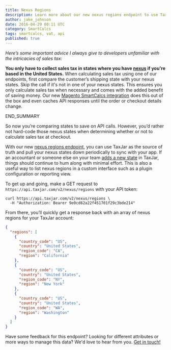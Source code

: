 ```yaml
---
title: Nexus Regions
description: Learn more about our new nexus regions endpoint to use TaxJar as the source of truth for all things nexus.
author: jake_johnson
date: 2016-04-29 00:11 UTC
category: SmartCalcs
tags: smartcalcs, vat, api
published: true
---
```


*Here’s some important advice I always give to developers unfamiliar with the intricacies of sales tax:*

**You only have to collect sales tax in states where you have [nexus](http://developers.taxjar.com/api/guides/#handling-nexus) if you're based in the United States.** When calculating sales tax using one of our endpoints, first compare the customer’s shipping state with your nexus states. Skip the call if it's not in one of your nexus states. This ensures you only calculate sales tax when necessary and comes with the added benefit of saving money. Our new [Magento SmartCalcs integration](http://www.taxjar.com/guides/integrations/magento/#how-smartcalcs-works) does this out of the box and even caches API responses until the order or checkout details change.

END_SUMMARY

So now you’re comparing states to save on API calls. However, you’d rather not hard-code those nexus states when determining whether or not to calculate sales tax at checkout.

With our new [nexus regions endpoint](http://developers.taxjar.com/api/reference/#nexus), you can use TaxJar as the source of truth and pull your nexus states down periodically to sync with your app. If an accountant or someone else on your team [adds a new state](https://app.taxjar.com/account#states) in TaxJar, things should continue to hum along with minimal effort. This is also a useful way to list nexus regions in a custom interface such as a plugin configuration or reporting view.

To get up and going, make a GET request to `https://api.taxjar.com/v2/nexus/regions` with your API token:

```shell
curl https://api.taxjar.com/v2/nexus/regions \
  -H "Authorization: Bearer 9e0cd62a22f451701f29c3bde214"
```

From there, you’ll quickly get a response back with an array of nexus regions for your TaxJar account:

```json
{
  "regions": [
    {
      "country_code": "US",
      "country": "United States",
      "region_code": "CA",
      "region": "California"
    },
    {
      "country_code": "US",
      "country": "United States",
      "region_code": "NY",
      "region": "New York"
    },
    {
      "country_code": "US",
      "country": "United States",
      "region_code": "WA",
      "region": "Washington"
    }
  ]
}
```

Have some feedback for this endpoint? Looking for different attributes or more ways to manage this data? We'd love to hear from you. [Get in touch!](http://www.taxjar.com/contact/)
